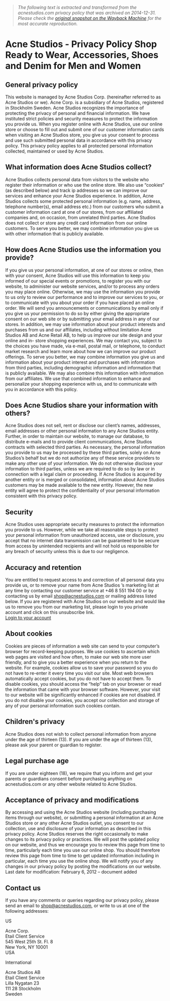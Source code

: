 > *The following text is extracted and transformed from the acnestudios.com privacy policy that was archived on 2014-12-31. Please check the [original snapshot on the Wayback Machine](https://web.archive.org/web/20141231154023id_/http%3A//www.acnestudios.com/legal-privacy) for the most accurate reproduction.*

# Acne Studios - Privacy Policy Shop Ready to Wear, Accessories, Shoes and Denim for Men and Women

## General privacy policy

This website is managed by Acne Studios Corp. (hereinafter referred to as Acne Studios or we). Acne Corp. is a subsidiary of Acne Studios, registered in Stockholm Sweden. Acne Studios recognizes the importance of protecting the privacy of personal and financial information. We have instituted strict policies and security measures to protect the information you provide us. When you register online with Acne Studios, use our online store or choose to fill out and submit one of our customer information cards when visiting an Acne Studios store, you give us your consent to process and use such submitted personal data in accordance with this privacy policy. This privacy policy applies to all protected personal information collected, maintained or used by Acne Studios.

## What information does Acne Studios collect?

Acne Studios collects personal data from visitors to the website who register their information or who use the online store. We also use “cookies“ (as described below) and track ip addresses so we can improve our services and enhance your Acne Studios experience. In addition, Acne Studios collects some protected personal information (e.g. name, address, telephone number(s), email address etc.) from our customers who submit a customer information card at one of our stores, from our affiliated companies and, on occasion, from unrelated third parties. Acne Studios does not collect or store any credit card information from our online customers. To serve you better, we may combine information you give us with other information that is publicly available.

## How does Acne Studios use the information you provide?

If you give us your personal information, at one of our stores or online, then with your consent, Acne Studios will use this information to keep you informed of our special events or promotions, to register you with our website, to administer our website services, and/or to process any orders you may place online. Otherwise, we may use the information you provide to us only to review our performance and to improve our services to you, or to communicate with you about your order if you have placed an online order. We will send you announcements or communications by email only if you give us your permission to do so by either giving the appropriate consent on our web site or by submitting your email address in any of our stores. In addition, we may use information about your product interests and purchases from us and our affiliates, including without limitation Acne Studios AB and Acne Retail AB, to help us improve our site design and your online and in- store shopping experiences. We may contact you, subject to the choices you have made, via e-mail, postal mail, or telephone, to conduct market research and learn more about how we can improve our product offerings. To serve you better, we may combine information you give us and information about your product interest and purchases with information from third parties, including demographic information and information that is publicly available. We may also combine this information with information from our affiliates. We use that combined information to enhance and personalize your shopping experience with us, and to communicate with you in accordance with this policy.

## Does Acne Studios share your information with others?

Acne Studios does not sell, rent or disclose our client’s names, addresses, email addresses or other personal information to any Acne Studios entity. Further, in order to maintain our website, to manage our database, to distribute e-mails and to provide client communications, Acne Studios contracts with selected third parties. As necessary, the personal information you provide to us may be processed by these third parties, solely on Acne Studios’s behalf but we do not authorize any of these service providers to make any other use of your information. We do not otherwise disclose your information to third parties, unless we are required to do so by law or in connection with a legal claim or proceeding. If Acne Studios is acquired by another entity or is merged or consolidated, information about Acne Studios customers may be made available to the new entity. However, the new entity will agree to protect the confidentiality of your personal information consistent with this privacy policy.

## Security

Acne Studios uses appropriate security measures to protect the information you provide to us. However, while we take all reasonable steps to protect your personal information from unauthorized access, use or disclosure, you accept that no internet data transmission can be guaranteed to be secure from access by unintended recipients and will not hold us responsible for any breach of security unless this is due to our negligence.

## Accuracy and retention

You are entitled to request access to and correction of all personal data you provide us, or to remove your name from Acne Studios ’s marketing list at any time by contacting our customer service at +46 8 551 194 00 or by contacting us by email shop@acnestudios.com or mailing address listed below. If you are registered with Acne Studios on our website and would like us to remove you from our marketing list, please login to you private account and click on this unsubscribe link.  
[Login to your account](https://www.acnestudios.com/customer/account/login/)

## About cookies

Cookies are pieces of information a web site can send to your computer’s browser for record-keeping purposes. We use cookies to ascertain which web pages are visited and how often, to make our web site more user friendly, and to give you a better experience when you return to the website. For example, cookies allow us to save your password so you do not have to re-enter it every time you visit our site. Most web browsers automatically accept cookies, but you do not have to accept them. To disable cookies, you should access the “help” tab on your browser or read the information that came with your browser software. However, your visit to our website will be significantly enhanced if cookies are not disabled. If you do not disable your cookies, you accept our collection and storage of any of your personal information such cookies contain.

## Children's privacy

Acne Studios does not wish to collect personal information from anyone under the age of thirteen (13). If you are under the age of thirteen (13), please ask your parent or guardian to register.

## Legal purchase age

If you are under eighteen (18), we require that you inform and get your parents or guardians consent before purchasing anything on acnestudios.com or any other website related to Acne Studios.

## Acceptance of privacy and modifications

By accessing and using the Acne Studios website (including purchasing items through our website), or submitting a personal information at an Acne Studios store or any other Acne Studios outlet, you consent to our collection, use and disclosure of your information as described in this privacy policy. Acne Studios reserves the right occasionally to make changes to its privacy policy or practices. We will post the updated policy on our website, and thus we encourage you to review this page from time to time, particularly each time you use our online shop. You should therefore review this page from time to time to get updated information including in particular, each time you use the online shop. We will notify you of any changes in our privacy policy by posting the modifications on our website.   
Last date for modification: February 6, 2012 – document added

## Contact us

If you have any comments or queries regarding our privacy policy, please send an email to shop@acnestudios.com, or write to us at one of the following addresses:

US

Acne Corp.  
Etail Client Service  
545 West 25th St. Fl. 8  
New York, NY 10001  
USA 

International

Acne Studios AB  
Etail Client Service  
Lilla Nygatan 23  
111 28 Stockholm  
Sweden 
